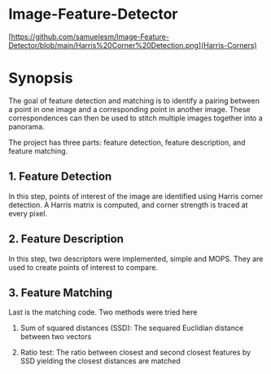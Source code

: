 # Image-Feature-Detector

[https://github.com/samuelesm/Image-Feature-Detector/blob/main/Harris%20Corner%20Detection.png](Harris-Corners)

# Synopsis

The goal of feature detection and matching is to identify a pairing between a point in one image and a corresponding point in another image. 
These correspondences can then be used to stitch multiple images together into a panorama.

The project has three parts: feature detection, feature description, and feature matching.

## 1. Feature Detection

In this step, points of interest of the image are identified using Harris corner detection. 
A Harris matrix is computed, and corner strength is traced at every pixel. 

## 2. Feature Description

In this step, two descriptors were implemented, simple and MOPS. 
They are used to create points of interest to compare.  

## 3. Feature Matching

Last is the matching code. Two methods were tried here

1) Sum of squared distances (SSD): The sequared Euclidian distance between two vectors

2) Ratio test: The ratio between closest and second closest features by SSD yielding the closest distances are matched
